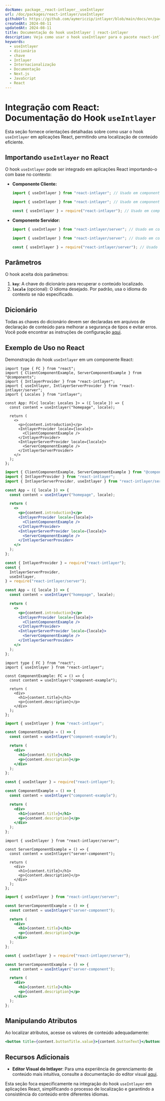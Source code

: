 ```yaml
---
docName: package__react-intlayer__useIntlayer
url: /doc/packages/react-intlayer/useIntlayer
githubUrl: https://github.com/aymericzip/intlayer/blob/main/docs/en/packages/react-intlayer/useIntlayer.md
createdAt: 2024-08-11
updatedAt: 2024-08-11
title: Documentação do hook useIntlayer | react-intlayer
description: Veja como usar o hook useIntlayer para o pacote react-intlayer
keywords:
  - useIntlayer
  - dicionário
  - chave
  - Intlayer
  - Internacionalização
  - Documentação
  - Next.js
  - JavaScript
  - React
---
```


# Integração com React: Documentação do Hook `useIntlayer`

Esta seção fornece orientações detalhadas sobre como usar o hook `useIntlayer` em aplicações React, permitindo uma localização de conteúdo eficiente.

## Importando `useIntlayer` no React

O hook `useIntlayer` pode ser integrado em aplicações React importando-o com base no contexto:

- **Componente Cliente:**

  ```typescript codeFormat="typescript"
  import { useIntlayer } from "react-intlayer"; // Usado em componentes React no lado do cliente
  ```

  ```javascript codeFormat="esm"
  import { useIntlayer } from "react-intlayer"; // Usado em componentes React no lado do cliente
  ```

  ```javascript codeFormat="commonjs"
  const { useIntlayer } = require("react-intlayer"); // Usado em componentes React no lado do cliente
  ```

- **Componente Servidor:**

  ```typescript codeFormat="commonjs"
  import { useIntlayer } from "react-intlayer/server"; // Usado em componentes React no lado do servidor
  ```

  ```javascript codeFormat="esm"
  import { useIntlayer } from "react-intlayer/server"; // Usado em componentes React no lado do servidor
  ```

  ```javascript codeFormat="commonjs"
  const { useIntlayer } = require("react-intlayer/server"); // Usado em componentes React no lado do servidor
  ```

## Parâmetros

O hook aceita dois parâmetros:

1. **`key`**: A chave do dicionário para recuperar o conteúdo localizado.
2. **`locale`** (opcional): O idioma desejado. Por padrão, usa o idioma do contexto se não especificado.

## Dicionário

Todas as chaves do dicionário devem ser declaradas em arquivos de declaração de conteúdo para melhorar a segurança de tipos e evitar erros. Você pode encontrar as instruções de configuração [aqui](https://github.com/aymericzip/intlayer/blob/main/docs/pt/dictionary/get_started.md).

## Exemplo de Uso no React

Demonstração do hook `useIntlayer` em um componente React:

```tsx fileName="src/app.tsx" codeFormat="typescript"
import type { FC } from "react";
import { ClientComponentExample, ServerComponentExample } from "@components";
import { IntlayerProvider } from "react-intlayer";
import { useIntlayer, IntlayerServerProvider } from "react-intlayer/server";
import { Locales } from "intlayer";

const App: FC<{ locale: Locales }> = ({ locale }) => {
  const content = useIntlayer("homepage", locale);

  return (
    <>
      <p>{content.introduction}</p>
      <IntlayerProvider locale={locale}>
        <ClientComponentExample />
      </IntlayerProvider>
      <IntlayerServerProvider locale={locale}>
        <ServerComponentExample />
      </IntlayerServerProvider>
    </>
  );
};
```

```jsx fileName="src/app.mjx" codeFormat="esm"
import { ClientComponentExample, ServerComponentExample } from "@components";
import { IntlayerProvider } from "react-intlayer";
import { IntlayerServerProvider, useIntlayer } from "react-intlayer/server";

const App = ({ locale }) => {
  const content = useIntlayer("homepage", locale);

  return (
    <>
      <p>{content.introduction}</p>
      <IntlayerProvider locale={locale}>
        <ClientComponentExample />
      </IntlayerProvider>
      <IntlayerServerProvider locale={locale}>
        <ServerComponentExample />
      </IntlayerServerProvider>
    </>
  );
};
```

```jsx fileName="src/app.csx" codeFormat="commonjs"
const { IntlayerProvider } = require("react-intlayer");
const {
  IntlayerServerProvider,
  useIntlayer,
} = require("react-intlayer/server");

const App = ({ locale }) => {
  const content = useIntlayer("homepage", locale);

  return (
    <>
      <p>{content.introduction}</p>
      <IntlayerProvider locale={locale}>
        <ClientComponentExample />
      </IntlayerProvider>
      <IntlayerServerProvider locale={locale}>
        <ServerComponentExample />
      </IntlayerServerProvider>
    </>
  );
};
```

```tsx fileName="src/components/ComponentExample.tsx" codeFormat="typescript"
import type { FC } from "react";
import { useIntlayer } from "react-intlayer";

const ComponentExample: FC = () => {
  const content = useIntlayer("component-example");

  return (
    <div>
      <h1>{content.title}</h1>
      <p>{content.description}</p>
    </div>
  );
};
```

```jsx fileName="src/components/ComponentExample.mjx" codeFormat="esm"
import { useIntlayer } from "react-intlayer";

const ComponentExample = () => {
  const content = useIntlayer("component-example");

  return (
    <div>
      <h1>{content.title}</h1>
      <p>{content.description}</p>
    </div>
  );
};
```

```jsx fileName="src/components/ComponentExample.csx" codeFormat="commonjs"
const { useIntlayer } = require("react-intlayer");

const ComponentExample = () => {
  const content = useIntlayer("component-example");

  return (
    <div>
      <h1>{content.title}</h1>
      <p>{content.description}</p>
    </div>
  );
};
```

```tsx fileName="src/components/ServerComponentExample.tsx" codeFormat="typescript"
import { useIntlayer } from "react-intlayer/server";

const ServerComponentExample = () => {
  const content = useIntlayer("server-component");

  return (
    <div>
      <h1>{content.title}</h1>
      <p>{content.description}</p>
    </div>
  );
};
```

```jsx fileName="src/components/ServerComponentExample.mjx" codeFormat="esm"
import { useIntlayer } from "react-intlayer/server";

const ServerComponentExample = () => {
  const content = useIntlayer("server-component");

  return (
    <div>
      <h1>{content.title}</h1>
      <p>{content.description}</p>
    </div>
  );
};
```

```jsx fileName="src/components/ServerComponentExample.csx" codeFormat="commonjs"
const { useIntlayer } = require("react-intlayer/server");

const ServerComponentExample = () => {
  const content = useIntlayer("server-component");

  return (
    <div>
      <h1>{content.title}</h1>
      <p>{content.description}</p>
    </div>
  );
};
```

## Manipulando Atributos

Ao localizar atributos, acesse os valores de conteúdo adequadamente:

```jsx
<button title={content.buttonTitle.value}>{content.buttonText}</button>
```

## Recursos Adicionais

- **Editor Visual do Intlayer**: Para uma experiência de gerenciamento de conteúdo mais intuitiva, consulte a documentação do editor visual [aqui](https://github.com/aymericzip/intlayer/blob/main/docs/pt/intlayer_visual_editor.md).

Esta seção foca especificamente na integração do hook `useIntlayer` em aplicações React, simplificando o processo de localização e garantindo a consistência do conteúdo entre diferentes idiomas.
